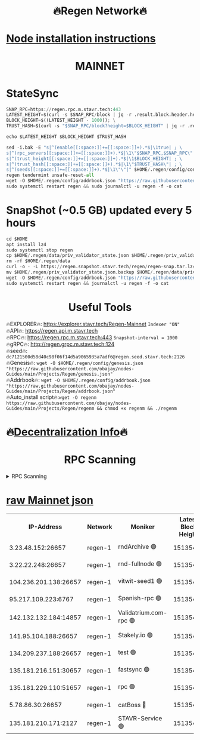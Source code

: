 <h1 align="center"> 🔥Regen Network🔥</h1>

[Node installation instructions](https://github.com/obajay/nodes-Guides/tree/main/Projects/Regen)
=
<h1 align="center"> MAINNET</h1>

# StateSync
```python
SNAP_RPC=https://regen.rpc.m.stavr.tech:443
LATEST_HEIGHT=$(curl -s $SNAP_RPC/block | jq -r .result.block.header.height); \
BLOCK_HEIGHT=$((LATEST_HEIGHT - 1000)); \
TRUST_HASH=$(curl -s "$SNAP_RPC/block?height=$BLOCK_HEIGHT" | jq -r .result.block_id.hash)

echo $LATEST_HEIGHT $BLOCK_HEIGHT $TRUST_HASH

sed -i.bak -E "s|^(enable[[:space:]]+=[[:space:]]+).*$|\1true| ; \
s|^(rpc_servers[[:space:]]+=[[:space:]]+).*$|\1\"$SNAP_RPC,$SNAP_RPC\"| ; \
s|^(trust_height[[:space:]]+=[[:space:]]+).*$|\1$BLOCK_HEIGHT| ; \
s|^(trust_hash[[:space:]]+=[[:space:]]+).*$|\1\"$TRUST_HASH\"| ; \
s|^(seeds[[:space:]]+=[[:space:]]+).*$|\1\"\"|" $HOME/.regen/config/config.toml
regen tendermint unsafe-reset-all
wget -O $HOME/.regen/config/addrbook.json "https://raw.githubusercontent.com/obajay/nodes-Guides/main/Projects/Regen/addrbook.json"
sudo systemctl restart regen && sudo journalctl -u regen -f -o cat
```
# SnapShot (~0.5 GB) updated every 5 hours
```python
cd $HOME
apt install lz4
sudo systemctl stop regen
cp $HOME/.regen/data/priv_validator_state.json $HOME/.regen/priv_validator_state.json.backup
rm -rf $HOME/.regen/data
curl -o - -L https://regen.snapshot.stavr.tech/regen/regen-snap.tar.lz4 | lz4 -c -d - | tar -x -C $HOME/.regen --strip-components 2
mv $HOME/.regen/priv_validator_state.json.backup $HOME/.regen/data/priv_validator_state.json
wget -O $HOME/.regen/config/addrbook.json "https://raw.githubusercontent.com/obajay/nodes-Guides/main/Projects/Regen/addrbook.json"
sudo systemctl restart regen && journalctl -u regen -f -o cat
```

 <h1 align="center"> Useful Tools</h1>

🔥EXPLORER🔥:     https://explorer.stavr.tech/Regen-Mainnet        `Indexer "ON"` \
🔥API🔥:          https://regen.api.m.stavr.tech \
🔥RPC🔥:          https://regen.rpc.m.stavr.tech:443              `Snapshot-interval = 1000` \
🔥gRPC🔥:         http://regen.grpc.m.stavr.tech:124 \
🔥seed🔥:      `dc7121500d58d40c98f06f14d5a9065935a7adf6@regen.seed.stavr.tech:2126` \
🔥Genesis🔥:   `wget -O $HOME/.regen/config/genesis.json "https://raw.githubusercontent.com/obajay/nodes-Guides/main/Projects/Regen/genesis.json"` \
🔥Addrbook🔥:  `wget -O $HOME/.regen/config/addrbook.json "https://raw.githubusercontent.com/obajay/nodes-Guides/main/Projects/Regen/addrbook.json"` \
🔥Auto_install script🔥:`wget -O regenm https://raw.githubusercontent.com/obajay/nodes-Guides/main/Projects/Regen/regenm && chmod +x regenm && ./regenm`

🔥[Decentralization Info](https://github.com/obajay/StateSync-snapshots/tree/main/Projects/Regen/Decentralization)🔥
=
<h1 align="center"> RPC Scanning</h1>

<details>
<summary>RPC Scanning</summary>

<h2 align="center"> We scan nodes in real time every 4 hours. And we provide the final result of RPC endpoints.
We cannot influence the operation of these nodes in any way. </h2>


```python
If Voting Power is higher than 0 --> then the Node is a validator of the network and may be subject to attack and be a potential threat to the chain.
```
```python
We marked such validators with a red symbol
```

</details>

[raw Mainnet json](https://rpc-check.regenm.stavr.tech/regenm/rpc-regenm-result.json)
=


<table><tr><th>IP-Address</th><th>Network</th><th>Moniker</th><th>Latest Block Height</th><th>Earliest Block Height</th><th>Catching Up</th><th>Tx Index</th><th>Voting Power</th><th>Scan Time</th></tr><tr><td>3.23.48.152:26657</td><td>regen-1</td><td>rndArchive 🟢</td><td>15135465</td><td>1</td><td>False</td><td>on</td><td>0</td><td>2024-03-15T16:24:37.523608663UTC</td></tr><tr><td>3.22.22.248:26657</td><td>regen-1</td><td>rnd-fullnode 🟢</td><td>15135462</td><td>4134001</td><td>False</td><td>on</td><td>0</td><td>2024-03-15T16:24:24.650546950UTC</td></tr><tr><td>104.236.201.138:26657</td><td>regen-1</td><td>vitwit-seed1 🟢</td><td>15135451</td><td>8943001</td><td>False</td><td>on</td><td>0</td><td>2024-03-15T16:23:14.524584728UTC</td></tr><tr><td>95.217.109.223:6767</td><td>regen-1</td><td>Spanish-rpc 🟢</td><td>15135475</td><td>10068001</td><td>False</td><td>on</td><td>0</td><td>2024-03-15T16:25:38.159751718UTC</td></tr><tr><td>142.132.132.184:14857</td><td>regen-1</td><td>Validatrium.com-rpc 🟢</td><td>15135476</td><td>11175001</td><td>False</td><td>on</td><td>0</td><td>2024-03-15T16:25:42.461542214UTC</td></tr><tr><td>141.95.104.188:26657</td><td>regen-1</td><td>Stakely.io 🟢</td><td>15135460</td><td>13442501</td><td>False</td><td>on</td><td>0</td><td>2024-03-15T16:24:09.547248936UTC</td></tr><tr><td>134.209.237.188:26657</td><td>regen-1</td><td>test 🟢</td><td>15135482</td><td>13992001</td><td>False</td><td>on</td><td>0</td><td>2024-03-15T16:26:18.111494627UTC</td></tr><tr><td>135.181.216.151:30657</td><td>regen-1</td><td>fastsync 🟢</td><td>15135468</td><td>14457001</td><td>False</td><td>off</td><td>0</td><td>2024-03-15T16:24:57.272558306UTC</td></tr><tr><td>135.181.229.110:51657</td><td>regen-1</td><td>rpc 🟢</td><td>15135458</td><td>14844001</td><td>False</td><td>on</td><td>0</td><td>2024-03-15T16:23:59.091966592UTC</td></tr><tr><td>5.78.86.30:26657</td><td>regen-1</td><td>catBoss 🔴</td><td>15135486</td><td>15111001</td><td>False</td><td>on</td><td>9026453025</td><td>2024-03-15T16:26:42.139431030UTC</td></tr><tr><td>135.181.210.171:2127</td><td>regen-1</td><td>STAVR-Service 🟢</td><td>15135488</td><td>15132001</td><td>False</td><td>on</td><td>0</td><td>2024-03-15T16:26:56.710570780UTC</td></tr></table>